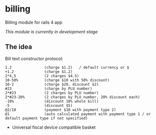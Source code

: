 billing
=======

Billing module for rails 4 app

*This module is currently in development stage*

## The idea

Bill text constructor protocol:
  
    1.2               (charge $1.2)   / default currency or $
    +1.2              (charge $1.2)
    2*4,5             (2 charges $4.5)
    10-50%            (charge $10 with 50% discount)
    10-2              (charge $20, discount $2)
    #23               (charge by PLU number)
    2*#23             (2 charges by PLU number)
    2*#23-20%         (2 charges by PLU number, 20% discount each)
    -10%              (discount 10% whole bill)
    -5                (discount $5)
    @2/10             (payment $10 with payment type 2)
    @1                (auto calculated payment with payment type 1 / or default payment type if not specified)            

* Universal fiscal device compatible basket